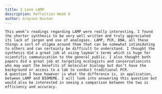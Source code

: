 ```yaml
---
title: I Love LAMP
description: Reflection Week 9
author: Grayson Huston
---
```


	This week’s readings regarding LAMP were really interesting. I found the shorter synthesis to be very well written and truly appreciated its lack of jargon and use of analogies. LAMP, PCR, DNA, all these things a sort of stigma around them that can be somewhat intimidating to others and can certainly be difficult to understand. I thought the synthesis did a great job at using layman’s terms which is huge for scientific communication to the general public. I also thought both papers did a great job at targeting ecologists and conservationists who may want the benefits of molecular biology but don’t have the background or access to a lab to conduct traditional PCR. 
    A question I have however is what the difference is, in application, between LAMP and BIOMEME. I will look into answering this question but would also be interested in seeing a comparison between the two is efficiency and accuracy.
